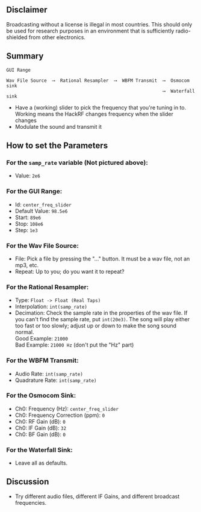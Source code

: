 ## Disclaimer

Broadcasting without a license is illegal in most countries. This should only be used for research purposes in an environment that is sufficiently radio-shielded from other electronics.

## Summary

```
GUI Range

Wav File Source  ⟶  Rational Resampler  ⟶  WBFM Transmit  ⟶  Osmocom sink
                                                          ⟶  Waterfall sink
```

- Have a (working) slider to pick the frequency that you're tuning in to. Working means the HackRF changes frequency when the slider changes
- Modulate the sound and transmit it


## How to set the Parameters

### For the `samp_rate` variable (Not pictured above):

- Value: `2e6`

### For the GUI Range:

- Id: `center_freq_slider`
- Default Value: `98.5e6`
- Start: `89e6`
- Stop: `108e6`
- Step: `1e3`

### For the Wav File Source:

- File: Pick a file by pressing the "..." button. It must be a wav file, not an mp3, etc.
- Repeat: Up to you; do you want it to repeat?

### For the Rational Resampler:

- Type: `Float -> Float (Real Taps)`
- Interpolation: `int(samp_rate)`
- Decimation: Check the sample rate in the properties of the wav file. If you can't find the sample rate, put `int(20e3)`. The song will play either too fast or too slowly; adjust up or down to make the song sound normal.  
  Good Example: `21000`  
  Bad Example: `21000 Hz`  (don't put the "Hz" part)

### For the WBFM Transmit:

- Audio Rate: `int(samp_rate)`
- Quadrature Rate: `int(samp_rate)`

### For the Osmocom Sink:

- Ch0: Frequency (Hz): `center_freq_slider`
- Ch0: Frequency Correction (ppm): `0`
- Ch0: RF Gain (dB): `0`
- Ch0: IF Gain (dB): `32`
- Ch0: BF Gain (dB): `0`

### For the Waterfall Sink:

- Leave all as defaults.

## Discussion

- Try different audio files, different IF Gains, and different broadcast frequencies.